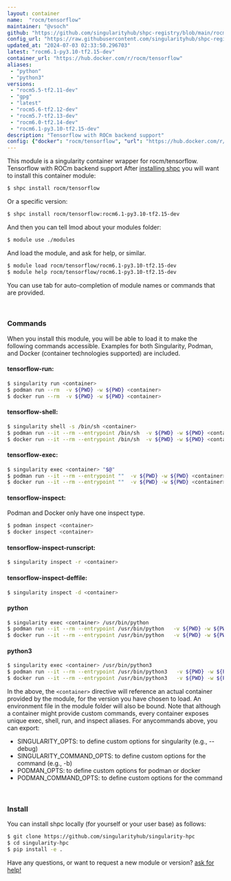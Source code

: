 ```yaml
---
layout: container
name:  "rocm/tensorflow"
maintainer: "@vsoch"
github: "https://github.com/singularityhub/shpc-registry/blob/main/rocm/tensorflow/container.yaml"
config_url: "https://raw.githubusercontent.com/singularityhub/shpc-registry/main/rocm/tensorflow/container.yaml"
updated_at: "2024-07-03 02:33:50.296703"
latest: "rocm6.1-py3.10-tf2.15-dev"
container_url: "https://hub.docker.com/r/rocm/tensorflow"
aliases:
 - "python"
 - "python3"
versions:
 - "rocm5.5-tf2.11-dev"
 - "gpg"
 - "latest"
 - "rocm5.6-tf2.12-dev"
 - "rocm5.7-tf2.13-dev"
 - "rocm6.0-tf2.14-dev"
 - "rocm6.1-py3.10-tf2.15-dev"
description: "Tensorflow with ROCm backend support"
config: {"docker": "rocm/tensorflow", "url": "https://hub.docker.com/r/rocm/tensorflow", "maintainer": "@dipietrantonio", "description": "Tensorflow with ROCm backend support", "latest": {"rocm6.1-py3.10-tf2.15-dev": "sha256:5bb6212c86376d3333be0fc170fef785d8a13a2dc2a3e33649c9a4d86ec38d70"}, "tags": {"rocm5.5-tf2.11-dev": "sha256:646dc917033b1c8b69058e7dd8e127bb90b96f178841d3e95b9010bee10c1765", "gpg": "sha256:77be414a2b0f13a23696f846320a3ab03df1da974f7d642456e06f02aaa93544", "latest": "sha256:1435fe5c762ae1a331b9c210c48553787c05f12145d7eeb3e140b98467d04911", "rocm5.6-tf2.12-dev": "sha256:7bbea3f8edf8fd4fb0f1b7f6720910f29aaa31edf51a9fff8624a8d2da6cfefe", "rocm5.7-tf2.13-dev": "sha256:6f995539eebc062aac2b53db40e2b545192d8b032d0deada8c24c6651a7ac332", "rocm6.0-tf2.14-dev": "sha256:aee2c7cde19ed4b3fc4bbd27264b2019656f71020ea9f29eb687fb471a0a60e3", "rocm6.1-py3.10-tf2.15-dev": "sha256:5bb6212c86376d3333be0fc170fef785d8a13a2dc2a3e33649c9a4d86ec38d70"}, "features": {"gpu": true}, "aliases": {"python": "/usr/bin/python", "python3": "/usr/bin/python3"}}
---
```


This module is a singularity container wrapper for rocm/tensorflow.
Tensorflow with ROCm backend support
After [installing shpc](#install) you will want to install this container module:


```bash
$ shpc install rocm/tensorflow
```

Or a specific version:

```bash
$ shpc install rocm/tensorflow:rocm6.1-py3.10-tf2.15-dev
```

And then you can tell lmod about your modules folder:

```bash
$ module use ./modules
```

And load the module, and ask for help, or similar.

```bash
$ module load rocm/tensorflow/rocm6.1-py3.10-tf2.15-dev
$ module help rocm/tensorflow/rocm6.1-py3.10-tf2.15-dev
```

You can use tab for auto-completion of module names or commands that are provided.

<br>

### Commands

When you install this module, you will be able to load it to make the following commands accessible.
Examples for both Singularity, Podman, and Docker (container technologies supported) are included.

#### tensorflow-run:

```bash
$ singularity run <container>
$ podman run --rm  -v ${PWD} -w ${PWD} <container>
$ docker run --rm  -v ${PWD} -w ${PWD} <container>
```

#### tensorflow-shell:

```bash
$ singularity shell -s /bin/sh <container>
$ podman run --it --rm --entrypoint /bin/sh  -v ${PWD} -w ${PWD} <container>
$ docker run --it --rm --entrypoint /bin/sh  -v ${PWD} -w ${PWD} <container>
```

#### tensorflow-exec:

```bash
$ singularity exec <container> "$@"
$ podman run --it --rm --entrypoint ""  -v ${PWD} -w ${PWD} <container> "$@"
$ docker run --it --rm --entrypoint ""  -v ${PWD} -w ${PWD} <container> "$@"
```

#### tensorflow-inspect:

Podman and Docker only have one inspect type.

```bash
$ podman inspect <container>
$ docker inspect <container>
```

#### tensorflow-inspect-runscript:

```bash
$ singularity inspect -r <container>
```

#### tensorflow-inspect-deffile:

```bash
$ singularity inspect -d <container>
```


#### python

```bash
$ singularity exec <container> /usr/bin/python
$ podman run --it --rm --entrypoint /usr/bin/python   -v ${PWD} -w ${PWD} <container> -c " $@"
$ docker run --it --rm --entrypoint /usr/bin/python   -v ${PWD} -w ${PWD} <container> -c " $@"
```


#### python3

```bash
$ singularity exec <container> /usr/bin/python3
$ podman run --it --rm --entrypoint /usr/bin/python3   -v ${PWD} -w ${PWD} <container> -c " $@"
$ docker run --it --rm --entrypoint /usr/bin/python3   -v ${PWD} -w ${PWD} <container> -c " $@"
```



In the above, the `<container>` directive will reference an actual container provided
by the module, for the version you have chosen to load. An environment file in the
module folder will also be bound. Note that although a container
might provide custom commands, every container exposes unique exec, shell, run, and
inspect aliases. For anycommands above, you can export:

 - SINGULARITY_OPTS: to define custom options for singularity (e.g., --debug)
 - SINGULARITY_COMMAND_OPTS: to define custom options for the command (e.g., -b)
 - PODMAN_OPTS: to define custom options for podman or docker
 - PODMAN_COMMAND_OPTS: to define custom options for the command

<br>

### Install

You can install shpc locally (for yourself or your user base) as follows:

```bash
$ git clone https://github.com/singularityhub/singularity-hpc
$ cd singularity-hpc
$ pip install -e .
```

Have any questions, or want to request a new module or version? [ask for help!](https://github.com/singularityhub/singularity-hpc/issues)
